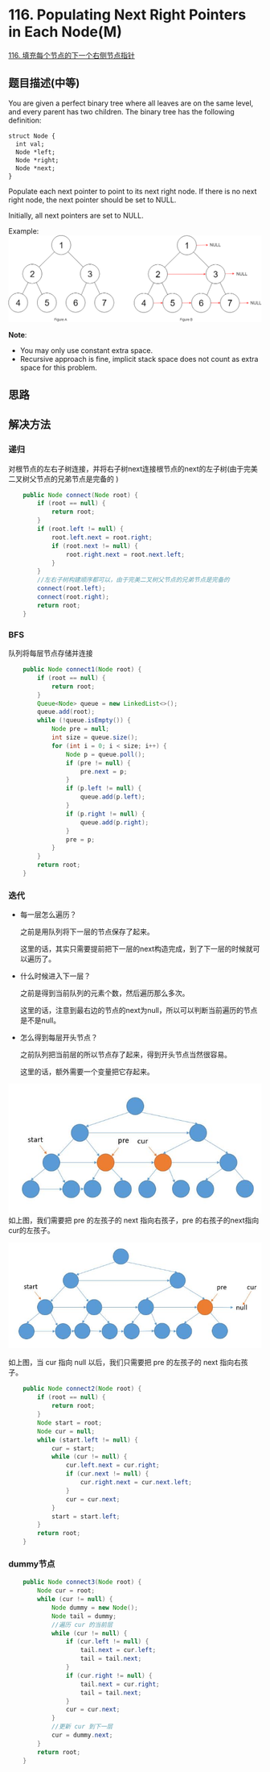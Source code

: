 # 116. Populating Next Right Pointers in Each Node\(M\)

[116. 填充每个节点的下一个右侧节点指针](https://leetcode-cn.com/problems/populating-next-right-pointers-in-each-node/)

## 题目描述\(中等\)

You are given a perfect binary tree where all leaves are on the same level, and every parent has two children. The binary tree has the following definition:

```
struct Node {  
  int val;  
  Node *left;  
  Node *right;  
  Node *next;  
}
```

Populate each next pointer to point to its next right node. If there is no next right node, the next pointer should be set to NULL.

Initially, all next pointers are set to NULL.

Example:  
![](../assets/101-200/116-p-1.png)

**Note**:

* You may only use constant extra space.
* Recursive approach is fine, implicit stack space does not count as extra space for this problem.

## 思路

## 解决方法

### 递归

对根节点的左右子树连接，并将右子树next连接根节点的next的左子树(由于完美二叉树父节点的兄弟节点是完备的
)

```java
    public Node connect(Node root) {
        if (root == null) {
            return root;
        }
        if (root.left != null) {
            root.left.next = root.right;
            if (root.next != null) {
                root.right.next = root.next.left;
            }
        }
        //左右子树构建顺序都可以，由于完美二叉树父节点的兄弟节点是完备的
        connect(root.left);
        connect(root.right);
        return root;
    }
```

### BFS
队列将每层节点存储并连接

```java
    public Node connect1(Node root) {
        if (root == null) {
            return root;
        }
        Queue<Node> queue = new LinkedList<>();
        queue.add(root);
        while (!queue.isEmpty()) {
            Node pre = null;
            int size = queue.size();
            for (int i = 0; i < size; i++) {
                Node p = queue.poll();
                if (pre != null) {
                    pre.next = p;
                }
                if (p.left != null) {
                    queue.add(p.left);
                }
                if (p.right != null) {
                    queue.add(p.right);
                }
                pre = p;
            }
        }
        return root;
    }
```

### 迭代

- 每一层怎么遍历？

    之前是用队列将下一层的节点保存了起来。
    
    这里的话，其实只需要提前把下一层的next构造完成，到了下一层的时候就可以遍历了。

- 什么时候进入下一层？

    之前是得到当前队列的元素个数，然后遍历那么多次。
    
    这里的话，注意到最右边的节点的next为null，所以可以判断当前遍历的节点是不是null。

- 怎么得到每层开头节点？

    之前队列把当前层的所以节点存了起来，得到开头节点当然很容易。
    
    这里的话，额外需要一个变量把它存起来。


![](../assets/101-200/116-s-3-1.png)
如上图，我们需要把 pre 的左孩子的 next 指向右孩子，pre 的右孩子的next指向cur的左孩子。


![](../assets/101-200/116-s-3-2.png)

如上图，当 cur 指向 null 以后，我们只需要把 pre 的左孩子的 next 指向右孩子。
```java
    public Node connect2(Node root) {
        if (root == null) {
            return root;
        }
        Node start = root;
        Node cur = null;
        while (start.left != null) {
            cur = start;
            while (cur != null) {
                cur.left.next = cur.right;
                if (cur.next != null) {
                    cur.right.next = cur.next.left;
                }
                cur = cur.next;
            }
            start = start.left;
        }
        return root;
    }
```

### dummy节点

```java
    public Node connect3(Node root) {
        Node cur = root;
        while (cur != null) {
            Node dummy = new Node();
            Node tail = dummy;
            //遍历 cur 的当前层
            while (cur != null) {
                if (cur.left != null) {
                    tail.next = cur.left;
                    tail = tail.next;
                }
                if (cur.right != null) {
                    tail.next = cur.right;
                    tail = tail.next;
                }
                cur = cur.next;
            }
            //更新 cur 到下一层
            cur = dummy.next;
        }
        return root;
    }
```



